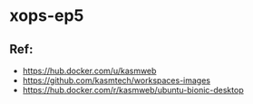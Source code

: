 # xops-ep5
 
## Ref:
- https://hub.docker.com/u/kasmweb
- https://github.com/kasmtech/workspaces-images
- https://hub.docker.com/r/kasmweb/ubuntu-bionic-desktop